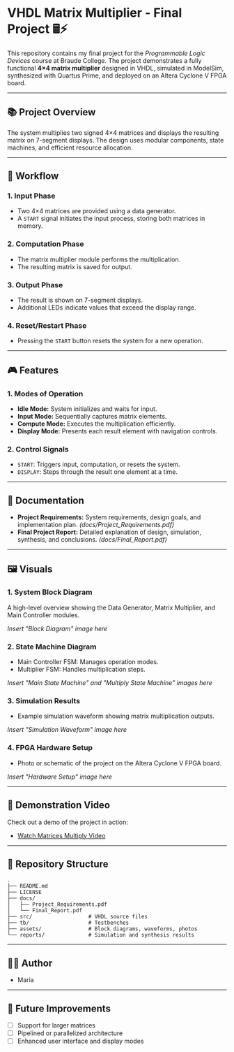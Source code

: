 # VHDL Matrix Multiplier - Final Project 🖩⚡

This repository contains my final project for the *Programmable Logic Devices* course at Braude College. The project demonstrates a fully functional **4×4 matrix multiplier** designed in VHDL, simulated in ModelSim, synthesized with Quartus Prime, and deployed on an Altera Cyclone V FPGA board.

---

## 📚 Project Overview

The system multiplies two signed 4×4 matrices and displays the resulting matrix on 7-segment displays. The design uses modular components, state machines, and efficient resource allocation.

---

## 🚦 Workflow

### 1. **Input Phase**
- Two 4×4 matrices are provided using a data generator.
- A `START` signal initiates the input process, storing both matrices in memory.

### 2. **Computation Phase**
- The matrix multiplier module performs the multiplication.
- The resulting matrix is saved for output.

### 3. **Output Phase**
- The result is shown on 7-segment displays.
- Additional LEDs indicate values that exceed the display range.

### 4. **Reset/Restart Phase**
- Pressing the `START` button resets the system for a new operation.

---

## 🎮 Features

### 1. Modes of Operation

- **Idle Mode:** System initializes and waits for input.
- **Input Mode:** Sequentially captures matrix elements.
- **Compute Mode:** Executes the multiplication efficiently.
- **Display Mode:** Presents each result element with navigation controls.

### 2. Control Signals

- `START`: Triggers input, computation, or resets the system.
- `DISPLAY`: Steps through the result one element at a time.

---

## 📜 Documentation

- **Project Requirements:** System requirements, design goals, and implementation plan. *(docs/Project_Requirements.pdf)*
- **Final Project Report:** Detailed explanation of design, simulation, synthesis, and conclusions. *(docs/Final_Report.pdf)*

---

## 🖼️ Visuals

### 1. System Block Diagram

A high-level overview showing the Data Generator, Matrix Multiplier, and Main Controller modules.

*Insert "Block Diagram" image here*

### 2. State Machine Diagram

- Main Controller FSM: Manages operation modes.
- Multiplier FSM: Handles multiplication steps.

*Insert "Main State Machine" and "Multiply State Machine" images here*

### 3. Simulation Results

- Example simulation waveform showing matrix multiplication outputs.

*Insert "Simulation Waveform" image here*

### 4. FPGA Hardware Setup

- Photo or schematic of the project on the Altera Cyclone V FPGA board.

*Insert "Hardware Setup" image here*

---

## 🎥 Demonstration Video

Check out a demo of the project in action:

- [Watch Matrices Multiply Video]([link-to-video](https://www.youtube.com/embed/o8P8AF92zM4?feature=oembed))
  
---

## 📂 Repository Structure

```
.
├── README.md
├── LICENSE
├── docs/
│   ├── Project_Requirements.pdf
│   └── Final_Report.pdf
├── src/                  # VHDL source files
├── tb/                   # Testbenches
├── assets/               # Block diagrams, waveforms, photos
└── reports/              # Simulation and synthesis results
```

---

## 👨‍💻 Author

- Maria

---

## 🔭 Future Improvements

- [ ] Support for larger matrices
- [ ] Pipelined or parallelized architecture
- [ ] Enhanced user interface and display modes
